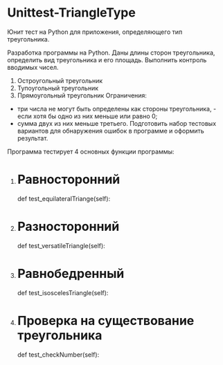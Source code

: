 # Unittest-TriangleType
Юнит тест на Python для приложения, определяющего тип треугольника.

Разработка программы на Python.
Даны длины сторон треугольника, определить вид треугольника и его площадь. 
Выполнить контроль вводимых чисел.
1. Остроугольный треугольник
2. Тупоугольный треугольник
3. Прямоугольный треугольник
Ограничения:
- три числа не могут быть определены как стороны треугольника, - если хотя бы одно из них меньше или равно 0;
- сумма двух из них меньше третьего.
Подготовить набор тестовых вариантов для обнаружения ошибок в программе и оформить результат.

Программа тестирует 4 основных функции программы:
1.  # Равносторонний
    def test_equilateralTriange(self):
    
2. # Разносторонний
    def test_versatileTriangle(self):
    
3. # Равнобедренный
    def test_isoscelesTriangle(self):
    
4. # Проверка на существование треугольника 
    def test_checkNumber(self):
